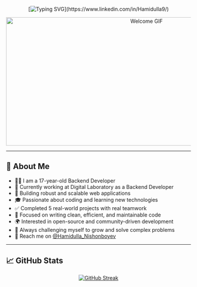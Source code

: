 <div align="center">

[![Typing SVG](https://readme-typing-svg.herokuapp.com?font=Fira+Code&pause=1000&color=00F700&center=true&vCenter=true&width=600&lines=👋+Assalomu+alaykum!;✨+Hamidulla+Nishonboyev+profiliga+xush+kelibsiz!;👨‍💻+Backend+developer+%7C+Python+%7C+Django;📍+From+Uzbekistan;🌟+Open+source+lover+and+problem+solver;🚀+Real+world+projects+completed:+5+and+counting;💼+Working+at+Digital+Laboratory;🔗+Visit+my+LinkedIn+profile+below!)](https://www.linkedin.com/in/Hamidulla9/)

<img width="750" height="350" src="https://user-images.githubusercontent.com/109679233/192133690-9e884a50-4b7c-41be-af04-a989947c455e.gif" alt="Welcome GIF" />

</div>

---

## 💫 About Me

- 👨‍💻 I am a 17-year-old Backend Developer  
- 🏢 Currently working at Digital Laboratory as a Backend Developer  
- 🔧 Building robust and scalable web applications  
- 🎓 Passionate about coding and learning new technologies  
- ✅ Completed 5 real-world projects with real teamwork  
- 🧼 Focused on writing clean, efficient, and maintainable code  
- 🌍 Interested in open-source and community-driven development  
- 🧠 Always challenging myself to grow and solve complex problems  
- 🔗 Reach me on [@Hamidulla_Nishonboyev](https://t.me/Hamidulla_Nishonboyev)

---

## 📈 GitHub Stats

<div align="center">

[![GitHub Streak](https://github-readme-streak-stats.herokuapp.com?user=Hamidulla9&theme=highcontrast)](https://git.io/streak-stats)

</div>
